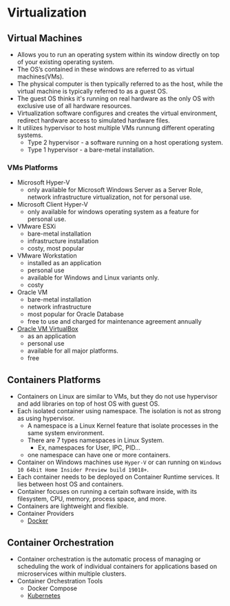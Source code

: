 # Virtualization

## Virtual Machines

- Allows you to run an operating system within its window directly on top of your existing operating system.
- The OS’s contained in these windows are referred to as virtual machines(VMs).
- The physical computer is then typically referred to as the host, while the virtual machine is typically referred to as a guest OS.
- The guest OS thinks it's running on real hardware as the only OS with exclusive use of all hardware resources.
- Virtualization software configures and creates the virtual environment, redirect hardware access to simulated hardware files.
- It utilizes hypervisor to host multiple VMs runnung different operating systems.
  - Type 2 hypervisor - a software running on a host operationg system.
  - Type 1 hypervisor - a bare-metal installation.

### VMs Platforms

- Microsoft Hyper-V
  - only available for Microsoft Windows Server as a Server Role, network infrastructure virtualization, not for personal use.
- Microsoft Client Hyper-V
  - only available for windows operating system as a feature for personal use.
- VMware ESXi
  - bare-metal installation
  - infrastructure installation
  - costy, most popular
- VMware Workstation
  - installed as an application
  - personal use
  - available for Windows and Linux variants only.
  - costy
- Oracle VM
  - bare-metal installation
  - network infrastructure
  - most popular for Oracle Database
  - free to use and charged for maintenance agreement annually
- [Oracle VM VirtualBox](https://huegoxaga.github.io/notes/virtualization/virtualbox.html)
  - as an application
  - personal use
  - available for all major platforms.
  - free

## Containers Platforms

- Containers on Linux are similar to VMs, but they do not use hypervisor and add libraries on top of host OS with guest OS.
- Each isolated container using namespace. The isolation is not as strong as using hypervisor.
  - A namespace is a Linux Kernel feature that isolate processes in the same system environment.
  - There are 7 types namespaces in Linux System.
    - Ex, namespaces for User, IPC, PID...
  - one namespace can have one or more containers.
- Container on Windows machines use `Hyper-V` or can running on `Windows 10 64bit Home Insider Preview build 19018+`.
- Each container needs to be deployed on Container Runtime services. It lies between host OS and containers.
- Container focuses on running a certain software inside, with its filesystem, CPU, memory, process space, and more.
- Containers are lightweight and flexible.
- Container Providers
  - [Docker](https://huegoxaga.github.io/notes/virtualization/kubernetes.html)

## Container Orchestration

- Container orchestration is the automatic process of managing or scheduling the work of individual containers for applications based on microservices within multiple clusters.
- Container Orchestration Tools
  - Docker Compose
  - [Kubernetes](https://huegoxaga.github.io/notes/virtualization/kubernetes.html)
